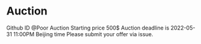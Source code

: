 # Auction
Github  ID @Poor Auction
Starting price 500$
Auction deadline is 2022-05-31 11:00PM Beijing time
Please submit your offer via issue.
